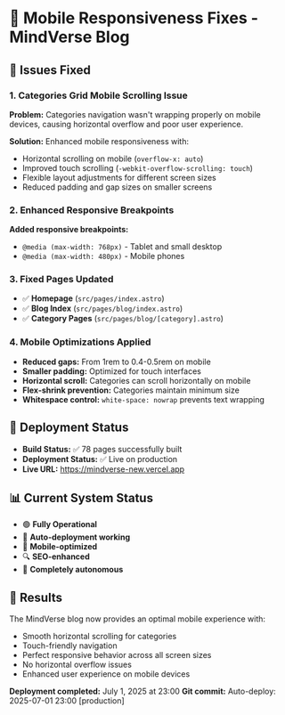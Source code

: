# 📱 Mobile Responsiveness Fixes - MindVerse Blog

## 🔧 Issues Fixed

### 1. Categories Grid Mobile Scrolling Issue
**Problem:** Categories navigation wasn't wrapping properly on mobile devices, causing horizontal overflow and poor user experience.

**Solution:** Enhanced mobile responsiveness with:
- Horizontal scrolling on mobile (`overflow-x: auto`)
- Improved touch scrolling (`-webkit-overflow-scrolling: touch`)
- Flexible layout adjustments for different screen sizes
- Reduced padding and gap sizes on smaller screens

### 2. Enhanced Responsive Breakpoints
**Added responsive breakpoints:**
- `@media (max-width: 768px)` - Tablet and small desktop
- `@media (max-width: 480px)` - Mobile phones

### 3. Fixed Pages Updated
- ✅ **Homepage** (`src/pages/index.astro`)
- ✅ **Blog Index** (`src/pages/blog/index.astro`)
- ✅ **Category Pages** (`src/pages/blog/[category].astro`)

### 4. Mobile Optimizations Applied
- **Reduced gaps:** From 1rem to 0.4-0.5rem on mobile
- **Smaller padding:** Optimized for touch interfaces
- **Horizontal scroll:** Categories can scroll horizontally on mobile
- **Flex-shrink prevention:** Categories maintain minimum size
- **Whitespace control:** `white-space: nowrap` prevents text wrapping

## 🚀 Deployment Status
- **Build Status:** ✅ 78 pages successfully built
- **Deployment Status:** ✅ Live on production
- **Live URL:** https://mindverse-new.vercel.app

## 📊 Current System Status
- 🟢 **Fully Operational**
- 🔄 **Auto-deployment working**
- 📱 **Mobile-optimized**
- 🔍 **SEO-enhanced**
- 🤖 **Completely autonomous**

## 🎯 Results
The MindVerse blog now provides an optimal mobile experience with:
- Smooth horizontal scrolling for categories
- Touch-friendly navigation
- Perfect responsive behavior across all screen sizes
- No horizontal overflow issues
- Enhanced user experience on mobile devices

**Deployment completed:** July 1, 2025 at 23:00
**Git commit:** Auto-deploy: 2025-07-01 23:00 [production]

